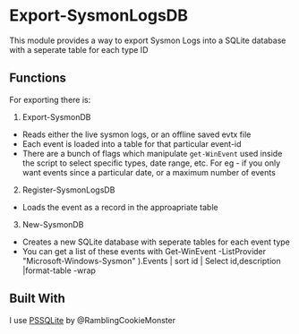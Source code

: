 # Export-SysmonLogsDB

This module provides a way to export Sysmon Logs into a SQLite database with a seperate table for 
each type ID

## Functions

For exporting there is:

1. Export-SysmonDB
  * Reads either the live sysmon logs, or an offline saved evtx file
  * Each event is loaded into a table for that particular event-id
  * There are a bunch of flags which manipulate `get-WinEvent` used inside the script to select specific types, date range, etc. For eg - if you only want events since a particular date, or a maximum number of events
  
2. Register-SysmonLogsDB 
  * Loads the event as a record in the approapriate table
  
3. New-SysmonDB
  * Creates a new SQLite database with seperate tables for each event type
  * You can get a list of these events with
     Get-WinEvent -ListProvider "Microsoft-Windows-Sysmon" ).Events | sort id | Select id,description |format-table -wrap
 
 ## Built With
 
 I use [PSSQLite](https://github.com/RamblingCookieMonster/PSSQLite) by @RamblingCookieMonster 
